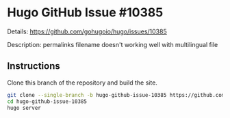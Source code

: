 # Hugo GitHub Issue #10385

Details: <https://github.com/gohugoio/hugo/issues/10385>

Description: permalinks filename doesn't working well with multilingual file

## Instructions

Clone this branch of the repository and build the site.

```bash
git clone --single-branch -b hugo-github-issue-10385 https://github.com/jmooring/hugo-testing hugo-github-issue-10385
cd hugo-github-issue-10385
hugo server
```
